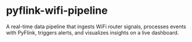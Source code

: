 # pyflink-wifi-pipeline
A real-time data pipeline that ingests WiFi router signals, processes events with PyFlink, triggers alerts, and visualizes insights on a live dashboard.
